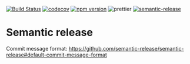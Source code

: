 [![Build Status](https://travis-ci.org/nearshorecode/web-ui.svg?branch=master)](https://travis-ci.org/nearshorecode/web-ui)
[![codecov](https://codecov.io/gh/nearshorecode/web-ui/branch/master/graph/badge.svg)](https://codecov.io/gh/nearshorecode/web-ui)
[![npm version](https://badge.fury.io/js/%40nearshorecode%2Fweb-ui.svg)](https://badge.fury.io/js/%40nearshorecode%2Fweb-ui)
![prettier](https://img.shields.io/badge/styled%20with-prettier-ff69b4.svg?style=flat-square)
[![semantic-release](https://img.shields.io/badge/%20%20%F0%9F%93%A6%F0%9F%9A%80-semantic--release-e10079.svg)](https://github.com/semantic-release/semantic-release)

# Semantic release

Commit message format: https://github.com/semantic-release/semantic-release#default-commit-message-format
